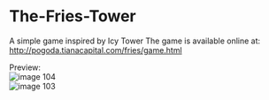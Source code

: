 # The-Fries-Tower
A simple game inspired by Icy Tower
The game is available online at: http://pogoda.tianacapital.com/fries/game.html 

Preview: <br />
![image 104](https://user-images.githubusercontent.com/120416913/211203328-62b5356a-8b7c-47c9-85c0-98edae2f945d.png) <br />
![image 103](https://user-images.githubusercontent.com/120416913/211203331-6b06ebc7-1091-4b68-b112-8646bbb91a69.png)
